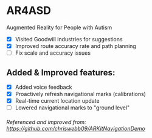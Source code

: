 # AR4ASD
Augmented Reality for People with Autism
- [x] Visited Goodwill industries for suggestions
- [x] Improved route accuracy rate and path planning
- [ ] Fix scale and accuracy issues

## Added & Improved features:
- [x] Added voice feedback
- [x] Proactively refresh navigational marks (calibrations)
- [x] Real-time current location update
- [ ] Lowered navigational marks to "ground level"
###### Referenced and improved from: https://github.com/chriswebb09/ARKitNavigationDemo
